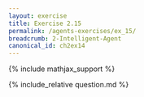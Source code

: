 ```yaml
---
layout: exercise
title: Exercise 2.15
permalink: /agents-exercises/ex_15/
breadcrumb: 2-Intelligent-Agent
canonical_id: ch2ex14
---
```


{% include mathjax_support %}
<div id="hiddden">{% include_relative question.md %}</div>